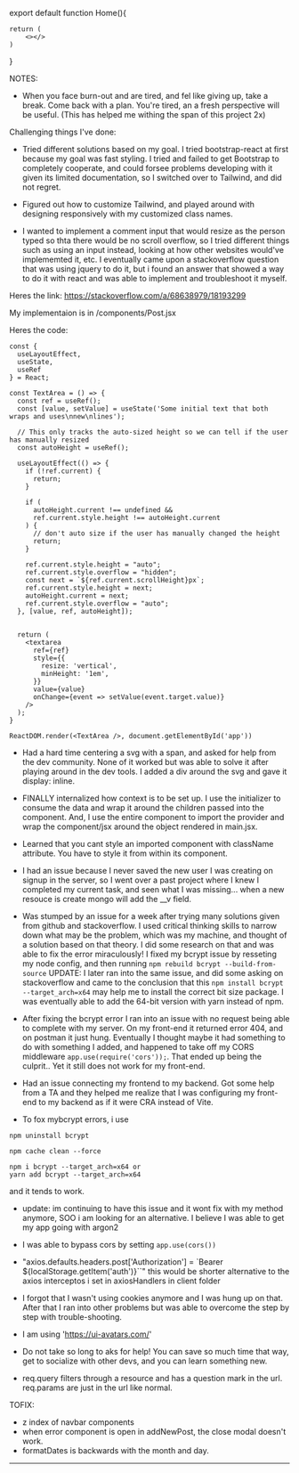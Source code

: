 

export default function Home(){

    return (
        <></>
    )
}

NOTES:

- When you face burn-out and are tired, and fel like giving up, take a break. Come back with a plan. You're tired, an a fresh perspective will be useful. (This has helped me withing the span of this project 2x)

Challenging things I've done:

- Tried different solutions based on my goal. I tried bootstrap-react at first because my goal was fast styling. I tried and failed to get Bootstrap to completely cooperate, and could forsee problems developing with it given its limited documentation, so I switched over to Tailwind, and did not regret.


- Figured out how to customize Tailwind, and played around with designing responsively with my customized class names.


- I wanted to implement a comment input that would resize as the person typed so thta there would be no scroll overflow, so I tried different things such as using an input instead, looking at how other websites would've implememted it, etc. I eventually came upon a stackoverflow question that was using jquery to do it, but i found an answer that showed a way to do it with react and was able to implement and troubleshoot it myself.

Heres the link: https://stackoverflow.com/a/68638979/18193299

My implementaion is in /components/Post.jsx

Heres the code:

```
const {
  useLayoutEffect,
  useState,
  useRef
} = React;

const TextArea = () => {
  const ref = useRef();
  const [value, setValue] = useState('Some initial text that both wraps and uses\nnew\nlines');

  // This only tracks the auto-sized height so we can tell if the user has manually resized
  const autoHeight = useRef();

  useLayoutEffect(() => {
    if (!ref.current) {
      return;
    }

    if (
      autoHeight.current !== undefined &&
      ref.current.style.height !== autoHeight.current
    ) {
      // don't auto size if the user has manually changed the height
      return;
    }

    ref.current.style.height = "auto";
    ref.current.style.overflow = "hidden";
    const next = `${ref.current.scrollHeight}px`;
    ref.current.style.height = next;
    autoHeight.current = next;
    ref.current.style.overflow = "auto";
  }, [value, ref, autoHeight]);


  return (
    <textarea
      ref={ref}
      style={{
        resize: 'vertical',
        minHeight: '1em',
      }}
      value={value}
      onChange={event => setValue(event.target.value)}
    />
  );
}

ReactDOM.render(<TextArea />, document.getElementById('app'))
```

- Had a hard time centering a svg with a span, and asked for help from the dev community. None of it worked but was able to solve it after playing around in the dev tools. I added a div around the svg and gave it display: inline. 


- FINALLY internalized how context is to be set up. I use the initializer to consume the data and wrap it around the children passed into the component. And, I use the entire component to import the provider and wrap the component/jsx around the object rendered in main.jsx.

- Learned that you cant style an imported component with className attribute. You have to style it from within its component.

- I had an issue because I never saved the new user I was creating on signup in the server, so I went over a past project where I knew I completed my current task, and seen what I was missing... when  a new resouce is create mongo will add the __v field.

- Was stumped by an issue for a week after trying many solutions given from github and stackoverflow. I used critical thinking skills to narrow down what may be the problem, which was my machine, and thought of a solution based on that theory. I did some research on that and was able to fix the error miraculously! I fixed my bcrypt issue by resseting my node config, and then running `npm rebuild bcrypt --build-from-source` UPDATE: I later ran into the same issue, and did some asking on stackoverflow and came to the conclusion that this `npm install bcrypt --target_arch=x64` may help me to install the correct bit size package. I was eventually able to add the 64-bit version with yarn instead of npm.

- After fixing the bcrypt error I ran into an issue with no request being able to complete with my server. On my front-end it returned error 404, and on postman it just hung. Eventually I thought maybe it had something to do with something I added, and happened to take off my CORS middleware `app.use(require('cors'));`. That ended up being the culprit.. Yet it still does not work for my front-end.

- Had an issue connecting my frontend to my backend. Got some help from a TA and they helped me realize that I was configuring my front-end to my backend as if it were CRA instead of Vite.

- To fox mybcrypt errors, i use
```
npm uninstall bcrypt

npm cache clean --force

npm i bcrypt --target_arch=x64 or
yarn add bcrypt --target_arch=x64
```

and it tends to work.

- update: im continuing to have this issue and it wont fix with my method anymore, SOO i am looking for an alternative. I believe I was able to get my app going with argon2

- I was able to bypass cors by setting `app.use(cors())`

- "axios.defaults.headers.post['Authorization'] = `Bearer ${localStorage.getItem('auth')}``" this would be shorter alternative to the axios interceptos i set in axiosHandlers in client folder

- I forgot that I wasn't using cookies anymore and I was hung up on that. After that I ran into other problems but was able to overcome the step by step with trouble-shooting.

- I am using 'https://ui-avatars.com/'

- Do not take so long to aks for help! You can save so much time that way, get to socialize with other devs, and you can learn something new.

- req.query filters through a resource and has a question mark in the url. req.params are just in the url like normal.


TOFIX:
- z index of navbar components
- when error component is open in addNewPost, the close modal doesn't work.
- formatDates is backwards with the month and day.

---